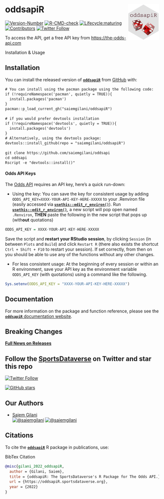 
# 

# **oddsapiR** <a href='https://oddsapiR.sportsdataverse.org/'><img src='https://raw.githubusercontent.com/saiemgilani/oddsapiR/main/logo.png' align="right" width="20%" min-width="100px"/></a>

<!-- badges: start -->

[![Version-Number](https://img.shields.io/github/r-package/v/saiemgilani/oddsapiR?label=oddsapiR&logo=R&style=for-the-badge)](https://github.com/saiemgilani/oddsapiR/)
[![R-CMD-check](https://img.shields.io/github/workflow/status/saiemgilani/oddsapiR/R-CMD-check?label=R-CMD-Check&logo=R&logoColor=white&style=for-the-badge)](https://github.com/saiemgilani/oddsapiR/actions/workflows/R-CMD-check.yaml)
[![Lifecycle:maturing](https://img.shields.io/badge/lifecycle-maturing-blue.svg?style=for-the-badge&logo=github)](https://github.com/saiemgilani/oddsapiR/)
[![Contributors](https://img.shields.io/github/contributors/saiemgilani/oddsapiR?style=for-the-badge)](https://github.com/saiemgilani/oddsapiR/graphs/contributors)
[![Twitter
Follow](https://img.shields.io/twitter/follow/SportsDataverse?color=blue&label=%40SportsDataverse&logo=twitter&style=for-the-badge)](https://twitter.com/SportsDataverse)

<!-- badges: end -->

To access the API, get a free API key from <https://the-odds-api.com>

Installation & Usage

## **Installation**

You can install the released version of
[**`oddsapiR`**](https://github.com/saiemgilani/oddsapiR) from
[GitHub](https://github.com/saiemgilani/oddsapiR) with:

    # You can install using the pacman package using the following code:
    if (!requireNamespace('pacman', quietly = TRUE)){
      install.packages('pacman')
    }
    pacman::p_load_current_gh("saiemgilani/oddsapiR")

    # if you would prefer devtools installation
    if (!requireNamespace('devtools', quietly = TRUE)){
      install.packages('devtools')
    }
    # Alternatively, using the devtools package:
    devtools::install_github(repo = "saiemgilani/oddsapiR")

    git clone https://github.com/saiemgilani/oddsapi
    cd oddsapi
    Rscript -e "devtools::install()"

#### **Odds API Keys**

The [Odds API](https://the-odds-api.com) requires an API key, here’s a
quick run-down:

-   Using the key: You can save the key for consistent usage by adding
    `ODDS_API_KEY=XXXX-YOUR-API-KEY-HERE-XXXXX` to your .Renviron file
    (easily accessed via
    [**`usethis::edit_r_environ()`**](https://usethis.r-lib.org/reference/edit.html)).
    Run
    [**`usethis::edit_r_environ()`**](https://usethis.r-lib.org/reference/edit.html),
    a new script will pop open named `.Renviron`, **THEN** paste the
    following in the new script that pops up (with**out** quotations)

``` r
ODDS_API_KEY = XXXX-YOUR-API-KEY-HERE-XXXXX
```

Save the script and **restart your RStudio session**, by clicking
`Session` (in between `Plots` and `Build`) and click `Restart R` (there
also exists the shortcut `Ctrl + Shift + F10` to restart your session).
If set correctly, from then on you should be able to use any of the
functions without any other changes.

-   For less consistent usage: At the beginning of every session or
    within an R environment, save your API key as the environment
    variable `ODDS_API_KEY` (with quotations) using a command like the
    following.

``` r
Sys.setenv(ODDS_API_KEY = "XXXX-YOUR-API-KEY-HERE-XXXXX")
```

## **Documentation**

For more information on the package and function reference, please see
the [**`oddsapiR`** documentation
website](https://oddsapiR.sportsdataverse.org).

## **Breaking Changes**

[**Full News on
Releases**](https://oddsapiR.sportsdataverse.org/news/index.html)

## Follow the [SportsDataverse](https://twitter.com/SportsDataverse) on Twitter and star this repo

[![Twitter
Follow](https://img.shields.io/twitter/follow/SportsDataverse?color=blue&label=%40SportsDataverse&logo=twitter&style=for-the-badge)](https://twitter.com/SportsDataverse)

[![GitHub
stars](https://img.shields.io/github/stars/saiemgilani/oddsapiR.svg?color=eee&logo=github&style=for-the-badge&label=Star%20oddsapiR&maxAge=2592000)](https://github.com/saiemgilani/oddsapiR/stargazers/)

## **Our Authors**

-   [Saiem Gilani](https://twitter.com/saiemgilani)  
    <a href="https://twitter.com/saiemgilani" target="blank"><img src="https://img.shields.io/twitter/follow/saiemgilani?color=blue&label=%40saiemgilani&logo=twitter&style=for-the-badge" alt="@saiemgilani" /></a>
    <a href="https://github.com/saiemgilani" target="blank"><img src="https://img.shields.io/github/followers/saiemgilani?color=eee&logo=Github&style=for-the-badge" alt="@saiemgilani" /></a>

## **Citations**

To cite the [**`oddsapiR`**](https://oddsapiR.sportsdataverse.org) R
package in publications, use:

BibTex Citation

``` bibtex
@misc{gilani_2022_oddsapiR,
  author = {Gilani, Saiem},
  title = {oddsapiR: The SportsDataverse's R Package for The Odds API.},
  url = {https://oddsapiR.sportsdataverse.org},
  year = {2022}
}
```

